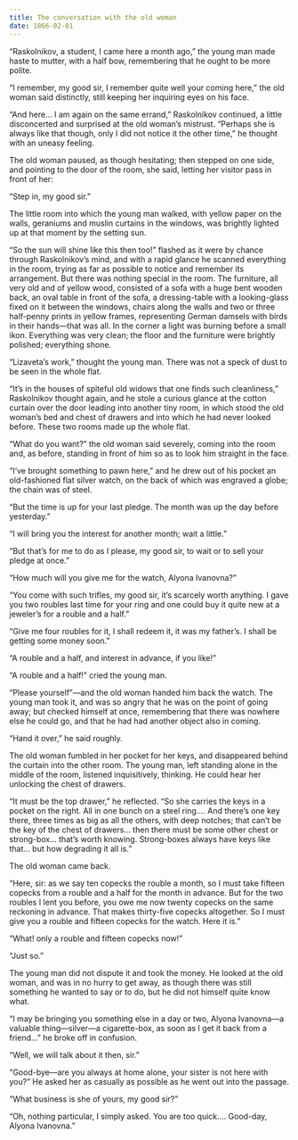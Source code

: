 ```yaml
---
title: The conversation with the old woman
date: 1866-02-01
---
```


“Raskolnikov, a student, I came here a month ago,” the young man made haste to mutter, with a half bow, remembering that he ought to be more polite.

“I remember, my good sir, I remember quite well your coming here,” the old woman said distinctly, still keeping her inquiring eyes on his face.

“And here... I am again on the same errand,” Raskolnikov continued, a little disconcerted and surprised at the old woman’s mistrust. “Perhaps she is always like that though, only I did not notice it the other time,” he thought with an uneasy feeling.

The old woman paused, as though hesitating; then stepped on one side, and pointing to the door of the room, she said, letting her visitor pass in front of her:

“Step in, my good sir.”

The little room into which the young man walked, with yellow paper on the walls, geraniums and muslin curtains in the windows, was brightly lighted up at that moment by the setting sun.

“So the sun will shine like this then too!” flashed as it were by chance through Raskolnikov’s mind, and with a rapid glance he scanned everything in the room, trying as far as possible to notice and remember its arrangement. But there was nothing special in the room. The furniture, all very old and of yellow wood, consisted of a sofa with a huge bent wooden back, an oval table in front of the sofa, a dressing-table with a looking-glass fixed on it between the windows, chairs along the walls and two or three half-penny prints in yellow frames, representing German damsels with birds in their hands—that was all. In the corner a light was burning before a small ikon. Everything was very clean; the floor and the furniture were brightly polished; everything shone.

“Lizaveta’s work,” thought the young man. There was not a speck of dust to be seen in the whole flat.

“It’s in the houses of spiteful old widows that one finds such cleanliness,” Raskolnikov thought again, and he stole a curious glance at the cotton curtain over the door leading into another tiny room, in which stood the old woman’s bed and chest of drawers and into which he had never looked before. These two rooms made up the whole flat.

“What do you want?” the old woman said severely, coming into the room and, as before, standing in front of him so as to look him straight in the face.

“I’ve brought something to pawn here,” and he drew out of his pocket an old-fashioned flat silver watch, on the back of which was engraved a globe; the chain was of steel.

“But the time is up for your last pledge. The month was up the day before yesterday.”

“I will bring you the interest for another month; wait a little.”

“But that’s for me to do as I please, my good sir, to wait or to sell your pledge at once.”

“How much will you give me for the watch, Alyona Ivanovna?”

“You come with such trifles, my good sir, it’s scarcely worth anything. I gave you two roubles last time for your ring and one could buy it quite new at a jeweler’s for a rouble and a half.”

“Give me four roubles for it, I shall redeem it, it was my father’s. I shall be getting some money soon.”

“A rouble and a half, and interest in advance, if you like!”

“A rouble and a half!” cried the young man.

“Please yourself”—and the old woman handed him back the watch. The young man took it, and was so angry that he was on the point of going away; but checked himself at once, remembering that there was nowhere else he could go, and that he had had another object also in coming.

“Hand it over,” he said roughly.

The old woman fumbled in her pocket for her keys, and disappeared behind the curtain into the other room. The young man, left standing alone in the middle of the room, listened inquisitively, thinking. He could hear her unlocking the chest of drawers.

“It must be the top drawer,” he reflected. “So she carries the keys in a pocket on the right. All in one bunch on a steel ring.... And there’s one key there, three times as big as all the others, with deep notches; that can’t be the key of the chest of drawers... then there must be some other chest or strong-box... that’s worth knowing. Strong-boxes always have keys like that... but how degrading it all is.”

The old woman came back.

“Here, sir: as we say ten copecks the rouble a month, so I must take fifteen copecks from a rouble and a half for the month in advance. But for the two roubles I lent you before, you owe me now twenty copecks on the same reckoning in advance. That makes thirty-five copecks altogether. So I must give you a rouble and fifteen copecks for the watch. Here it is.”

“What! only a rouble and fifteen copecks now!”

“Just so.”

The young man did not dispute it and took the money. He looked at the old woman, and was in no hurry to get away, as though there was still something he wanted to say or to do, but he did not himself quite know what.

“I may be bringing you something else in a day or two, Alyona Ivanovna—a valuable thing—silver—a cigarette-box, as soon as I get it back from a friend...” he broke off in confusion.

“Well, we will talk about it then, sir.”

“Good-bye—are you always at home alone, your sister is not here with you?” He asked her as casually as possible as he went out into the passage.

“What business is she of yours, my good sir?”

“Oh, nothing particular, I simply asked. You are too quick.... Good-day, Alyona Ivanovna.” 